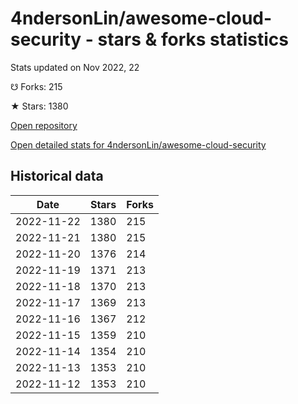 # 4ndersonLin/awesome-cloud-security - stars & forks statistics

Stats updated on Nov 2022, 22

☋ Forks: 215

★ Stars: 1380

[Open repository](https://github.com/4ndersonLin/awesome-cloud-security)

[Open detailed stats for 4ndersonLin/awesome-cloud-security](https://reviewgithub.com/rep/4ndersonLin/awesome-cloud-security)

## Historical data
| Date | Stars | Forks |
|------|-------|-------|
| 2022-11-22 | 1380 | 215 | 
| 2022-11-21 | 1380 | 215 | 
| 2022-11-20 | 1376 | 214 | 
| 2022-11-19 | 1371 | 213 | 
| 2022-11-18 | 1370 | 213 | 
| 2022-11-17 | 1369 | 213 | 
| 2022-11-16 | 1367 | 212 | 
| 2022-11-15 | 1359 | 210 | 
| 2022-11-14 | 1354 | 210 | 
| 2022-11-13 | 1353 | 210 | 
| 2022-11-12 | 1353 | 210 | 

